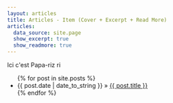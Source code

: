 ```yaml
---
layout: articles
title: Articles - Item (Cover + Excerpt + Read More)
articles:
  data_source: site.page
  show_excerpt: true
  show_readmore: true
---
```



Ici c'est Papa-riz ri

<ul class="posts">
  {% for post in site.posts %}
    <li><span>{{ post.date | date_to_string }}</span> &raquo; <a href="{{ BASE_PATH }}{{ post.url }}">{{ post.title }}</a></li>
  {% endfor %}
</ul>
